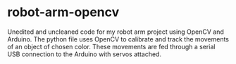 # robot-arm-opencv

Unedited and uncleaned code for my robot arm project using OpenCV and Arduino. The python file uses OpenCV to calibrate and track the movements of an object of chosen color. These movements are fed through a serial USB connection to the Arduino with servos attached.

